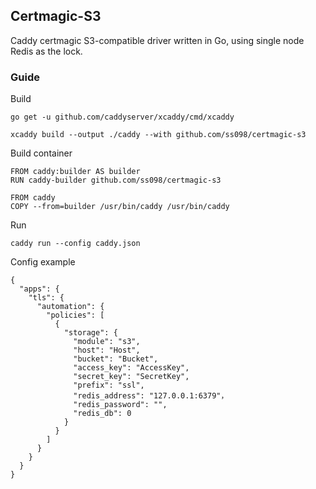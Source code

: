 ## Certmagic-S3

Caddy certmagic S3-compatible driver written in Go, using single node Redis as the lock.

### Guide
    
Build

    go get -u github.com/caddyserver/xcaddy/cmd/xcaddy
    
    xcaddy build --output ./caddy --with github.com/ss098/certmagic-s3

Build container

    FROM caddy:builder AS builder
    RUN caddy-builder github.com/ss098/certmagic-s3
    
    FROM caddy
    COPY --from=builder /usr/bin/caddy /usr/bin/caddy

Run

    caddy run --config caddy.json

Config example

    {
      "apps": {
        "tls": {
          "automation": {
            "policies": [
              {
                "storage": {
                  "module": "s3",
                  "host": "Host",
                  "bucket": "Bucket",
                  "access_key": "AccessKey",
                  "secret_key": "SecretKey",
                  "prefix": "ssl",
                  "redis_address": "127.0.0.1:6379"，
                  "redis_password": "",
                  "redis_db": 0
                }
              }
            ]
          }
        }
      }
    }
